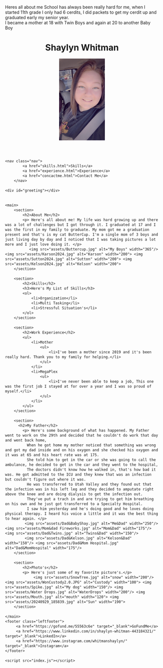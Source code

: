 Heres all about me School has always been really hard for me, when I started 11th grade I only had 6 cerdits, I did packets to get my cerdit up and graduated early my senior year. <br>I became a mother at 18 with Twin Boys and again at 20 to another Baby Boy

<!DOCTYPE html>
<html lang="en">
 <head>
    <meta charset="UTF-8">
    <meta name="viewport" content="width=device-width, initial-scale=1.0">
    <title>Shaylyn's Portfolio</title>
    <link rel="stylesheet" href="styles.css"
 </head>
 <body> 
    <header class="centerHeader"> 
        <h1>Shaylyn Whitman</h1>
        <div class="intro">
            <img src="assets/Me3.0.jpg" alt="Me" width="150"/>
        </div>      
    </header>

    <nav class="nav"> 
            <a href="skills.html">Skills</a>
            <a href="experience.html">Experience</a>
            <a href="concactme.html">Contact Me</a>
        </nav> 

    <div id="greeting"></div>


    <main>
        <section>
            <h2>About Me</h2>
            <p> Here's all about me! My life was hard growing up and there was a lot of challenges but I got through it. I graduated at 17 and I was the first in my family to graduate. My mom got me a graduation present and that's is my cat ButterCup. I'm a single mom of 3 boys and just living day by day and I noticed that I was taking pictures a lot more and I just love doing it. </p>
               <img src="assets/Buttercup.jpg" alt="My Boys" width="365"/> <img src="assets/Karson2024.jpg" alt="Karson" width="200"> <img src="assets/Sutton2024.jpg" alt="Sutton" width="200"> <img src="assets/Kelson2024.jpg" alt="Kelson" width="200">
        </section>
        
        <section>
            <h2>Skills</h2>
            <h3>Here's My List of Skills</h3>
            <ol>
                <li>Organization</li>
                <li>Multi Tasking</li>
                <li>Stressful Situation's</li>
            </ol>
        </section>
        
        <section>
            <h2>Work Experience</h2>
            <ul>
                <li>Mother
                    <ul>
                        <li>I've been a mother since 2019 and it's been really hard. Thank you to my family for helping.</li>
                    </ul>
                </li>
                <li>MegaPlex
                    <ul>
                        <li>I've never been able to keep a job, This one was the first job I stayed at for over a year and I was so proud of myself.</li>
                    </ul>
                </li>
            </ul>
        </section>

        <section>
          <h2>My Father</h2>
            <p> Here's some background of what has happened. My Father went to work on the 29th and decided that he couldn't do work that day and went back home,
              When he got home my mother noticed that something was wrong and got my dad inside and on his oxygen and she checked his oxygen and it was at 65 and his heart rate was at 175.
              She told him to get in the car or she was going to call the ambulance, he decided to get in the car and they went to the hospital,
              The doctors didn't know how he walked in, that's how bad it was. He got admitted to the ICU and they knew that was an infection but couldn't figure out where it was.
              He was transferred to Utah Valley and they found out that the infection was in his left leg and they decided to amputate right above the knee and are doing dialysis to get the infection out.
              They've put a trach in and are trying to get him breathing on his own and he just got transferred to a Specialty Hospital.
              I saw him yesterday and he's doing good and he loves doing physical therapy. I heard his voice a little and it was the best thing to hear again. </p>
             <img src="assets/Dad&BabyShay.jpg" alt="Me&Dad" width="250"/> <img src="assets/Mom&dad Fireworks.jpg" alt="Mom&Dad" width="175"/> <img src="assets/Dad&Twins.jpg" alt="Twins&Dad" width="150"/>
             <img src="assets/Dad&Kelson.jpg" alt="Kelson&Dad" width="150"/> <img src="assets/Dad&Mom Hospital.jpg" alt="Dad&MomHospital" width="175"/>  
        </section>

        <section>
            <h2>Photo's</h2>
            <p> Here's just some of my favorite picture's.</p>
                 <img src="assets/SnowTree.jpg" alt="snow" width="200"/> <img src="assets/WonCustody2.0.JPG" alt="Custody" width="100"> <img src="assets/Spike.jpg" alt="My dog" width="150"/> <img src="assets/Water Drops.jpg" alt="WaterDrops" width="200"/> <img src="assets/Mouth.jpg" alt="mouth" width="120"> <img src="assets/20240929_185839.jpg" alt="Sun" width="190">
        </section>
        
    </main>
    <footer class="leftfooter">
         <a href="https://gofund.me/55563c6e" target="_blank">GoFundMe</a>
         <a href="https://www.linkedin.com/in/shaylyn-whitman-443184321/" target="_blank">LinkedIn</a>
         <a href="https://www.instagram.com/whitmanshaylyn/" target="_blank">Instagram</a>
    </footer>

    <script src="index.js"></script>

 </body>

</html>